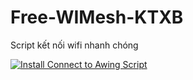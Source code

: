 # Free-WIMesh-KTXB
Script kết nối wifi nhanh chóng

[![Install Connect to Awing Script](https://img.shields.io/badge/Tampermonkey-Install%20Script-blue?logo=tampermonkey)](https://github.com/speedtest002/Free-WIMesh-KTXB/raw/main/connect.user.js)
